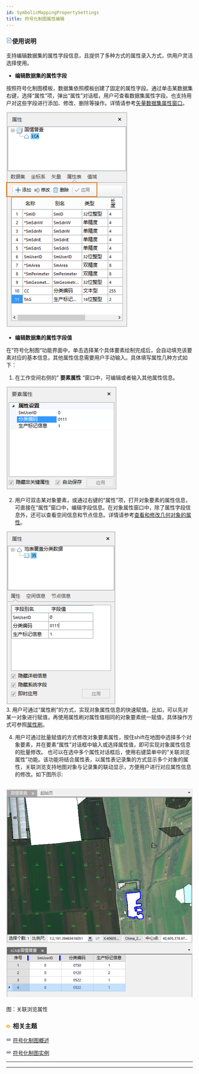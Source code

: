 ```yaml
---
id: SymbolicMappingPropertySettings
title: 符号化制图属性编辑  
---  
```

 ### ![](../../../img/read.gif)使用说明

 支持编辑数据集的属性字段信息，且提供了多种方式的属性录入方式，供用户灵活选择使用。

* **编辑数据集的属性字段**

按照符号化制图模板，数据集依照模板创建了固定的属性字段。通过单击某数据集右键，选择“属性”项，弹出“属性”对话框，用户可查看数据集属性字段。也支持用户对这些字段进行添加、修改、删除等操作。详情请参考[矢量数据集属性窗口](../../DataManagement/DTgroupDiaVector.htm#222)。  

 ![](img/DatasetAttribute.png)   
        
* **编辑数据集的属性字段值**



 在“符号化制图“功能界面中，单击选择某个具体要素绘制完成后，会自动填充该要素对应的基本信息，其他属性信息需要用户手动输入。具体填写属性几种方式如下：



1. 在工作空间右侧的” **要素属性** “窗口中，可编辑或者输入其他属性信息。

![](img/FeatureAttribute.png)  

2. 用户可双击某对象要素，或通过右键的“属性”项，打开对象要素的属性信息，可直接在“属性”窗口中，编辑字段信息。在对象属性窗口中，除了属性字段信息外，还可以查看空间信息和节点信息。详情请参考[查看和修改几何对象的属性](../../../Visualization/Interaction/Geometry_Property.htm)。  

![](img/FeatureAttribute2.png)    
3. 用户可通过“属性刷”的方式，实现对象属性信息的快速赋值。比如，可以先对某一对象进行赋值，再使用属性刷对属性值相同的对象要素统一赋值，具体操作方式可参照[属性刷](../../Objects/EditObjects/PropertyBrush.htm)。

4. 用户可通过批量赋值的方式修改对象要素属性，按住shift在地图中选择多个对象要素，并在要素“属性”对话框中输入或选择属性值，即可实现对象属性信息的批量修改。
也可以在选中多个属性对话框后，使用右键菜单中的“关联浏览属性”功能。该功能将结合属性表，以属性表记录集的方式显示多个对象的属性，关联浏览支持地图对象与记录集的联动显示，方便用户进行对应属性信息的修改。如下图所示:



 ![](img/FeatureAttribute3.png)  
 ---  
 图：关联浏览属性  
  
 ### ![](../../../img/seealso.png) 相关主题



 ![](../../../img/smalltitle.png) [符号化制图概述](SymbolicDrawing.htm)



 ![](../../../img/smalltitle.png) [符号化制图实例](SymbolicMappingExample.htm)



 * * *



 [](http://www.supermap.com)  
  
 ---

